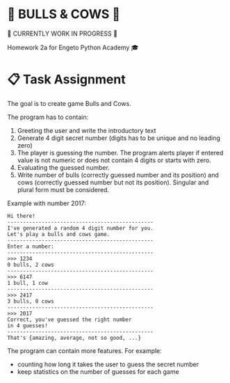 # :bison: BULLS & COWS :cow2:

:hammer: CURRENTLY WORK IN PROGRESS :hammer:

Homework 2a for Engeto Python Academy :mortar_board:

# :clipboard: Task Assignment

The goal is to create game Bulls and Cows.

The program has to contain:

1. Greeting the user and write the introductory text
2. Generate 4 digit secret number (digits has to be unique and no leading zero)
3. The player is guessing the number. The program alerts player if entered value is not numeric or does not contain 4 digits or starts with zero.
4. Evaluating the guessed number.
5. Write number of bulls (correctly guessed number and its position) and cows (correctly guessed number but not its position). Singular and plural form must be considered.


Example with number 2017:

    Hi there!
    -----------------------------------------------
    I've generated a random 4 digit number for you.
    Let's play a bulls and cows game.
    -----------------------------------------------
    Enter a number:
    -----------------------------------------------
    >>> 1234
    0 bulls, 2 cows
    -----------------------------------------------
    >>> 6147
    1 bull, 1 cow
    -----------------------------------------------
    >>> 2417
    3 bulls, 0 cows
    -----------------------------------------------
    >>> 2017
    Correct, you've guessed the right number
    in 4 guesses!
    -----------------------------------------------
    That's {amazing, average, not so good, ...}



The program can contain more features. For example:

- counting how long it takes the user to guess the secret number
- keep statistics on the number of guesses for each game
